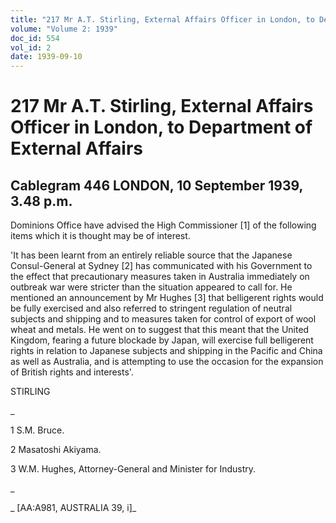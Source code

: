 ```yaml
---
title: "217 Mr A.T. Stirling, External Affairs Officer in London, to Department of External Affairs"
volume: "Volume 2: 1939"
doc_id: 554
vol_id: 2
date: 1939-09-10
---
```


# 217 Mr A.T. Stirling, External Affairs Officer in London, to Department of External Affairs

## Cablegram 446 LONDON, 10 September 1939, 3.48 p.m.

Dominions Office have advised the High Commissioner [1] of the following items which it is thought may be of interest.

'It has been learnt from an entirely reliable source that the Japanese Consul-General at Sydney [2] has communicated with his Government to the effect that precautionary measures taken in Australia immediately on outbreak war were stricter than the situation appeared to call for. He mentioned an announcement by Mr Hughes [3] that belligerent rights would be fully exercised and also referred to stringent regulation of neutral subjects and shipping and to measures taken for control of export of wool wheat and metals. He went on to suggest that this meant that the United Kingdom, fearing a future blockade by Japan, will exercise full belligerent rights in relation to Japanese subjects and shipping in the Pacific and China as well as Australia, and is attempting to use the occasion for the expansion of British rights and interests'.

STIRLING

_

1 S.M. Bruce.

2 Masatoshi Akiyama.

3 W.M. Hughes, Attorney-General and Minister for Industry.

_

_ [AA:A981, AUSTRALIA 39, i]_
